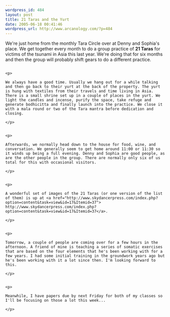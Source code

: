 ```yaml
--- 
wordpress_id: 484
layout: post
title: 21 Taras and the Yurt
date: 2005-06-18 00:41:46
wordpress_url: http://www.arcanology.com/?p=484
---
```

<p>
                                                                                                                                                                                                                                                                                                                                                                                                                                                                                                                                                                                                                                                                                                                        We're just home from the monthly Tara Circle over at Denny and Sophia's place. We get together every month to do a group practice of <b>21 Taras</b> for victims of the tsunami in Asia this last year. We're doing that for six months and then the group will probably shift gears to do a different practice.
                                                                                                                                                                                                                                                                                                                                                                                                                                                                                                                                                                                                                                                                                                                      </p>
                                                                                                                                                                                                                                                                                                                                                                                                                                                                                                                                                                                                                                                                                                                      
                                                                                                                                                                                                                                                                                                                                                                                                                                                                                                                                                                                                                                                                                                                      <p>
                                                                                                                                                                                                                                                                                                                                                                                                                                                                                                                                                                                                                                                                                                                        We always have a good time. Usually we hang out for a while talking and then go back to their yurt at the back of the property. The yurt is hung with textiles from their travels and time living in Asia. There is a small shrine set up in a couple of places in the yurt. We light the candles and incense, purify the space, take refuge and generate bodhicitta and finally launch into the practice. We close it with a mala round or two of the Tara mantra before dedication and closing.
                                                                                                                                                                                                                                                                                                                                                                                                                                                                                                                                                                                                                                                                                                                      </p>
                                                                                                                                                                                                                                                                                                                                                                                                                                                                                                                                                                                                                                                                                                                      
                                                                                                                                                                                                                                                                                                                                                                                                                                                                                                                                                                                                                                                                                                                      <p>
                                                                                                                                                                                                                                                                                                                                                                                                                                                                                                                                                                                                                                                                                                                        Afterwards, we normally head down to the house for food, wine, and conversation. We generally seem to get home around 11:00 or 11:30 so it winds up being a full evening. Denny and Sophia are good people, as are the other people in the group. There are normally only six of us total for this with occasional visitors.
                                                                                                                                                                                                                                                                                                                                                                                                                                                                                                                                                                                                                                                                                                                      </p>
                                                                                                                                                                                                                                                                                                                                                                                                                                                                                                                                                                                                                                                                                                                      
                                                                                                                                                                                                                                                                                                                                                                                                                                                                                                                                                                                                                                                                                                                      <p>
                                                                                                                                                                                                                                                                                                                                                                                                                                                                                                                                                                                                                                                                                                                        A wonderful set of images of the 21 Taras (or one version of the list of them) is up at <a href="http://www.skydancerpress.com/index.php?option=content&task=view&id=17&Itemid=37"> http://www.skydancerpress.com/index.php?option=content&task=view&id=17&Itemid=37</a>.
                                                                                                                                                                                                                                                                                                                                                                                                                                                                                                                                                                                                                                                                                                                      </p>
                                                                                                                                                                                                                                                                                                                                                                                                                                                                                                                                                                                                                                                                                                                      
                                                                                                                                                                                                                                                                                                                                                                                                                                                                                                                                                                                                                                                                                                                      <p>
                                                                                                                                                                                                                                                                                                                                                                                                                                                                                                                                                                                                                                                                                                                        Tomorrow, a couple of people are coming over for a few hours in the afternoon. A friend of mine is teaching a series of somatic exercises that are based on the four elements that he's been working with for a few years. I had some initial training in the groundwork years ago but he's been working with it a lot since then. I'm looking forward to this.
                                                                                                                                                                                                                                                                                                                                                                                                                                                                                                                                                                                                                                                                                                                      </p>
                                                                                                                                                                                                                                                                                                                                                                                                                                                                                                                                                                                                                                                                                                                      
                                                                                                                                                                                                                                                                                                                                                                                                                                                                                                                                                                                                                                                                                                                      <p>
                                                                                                                                                                                                                                                                                                                                                                                                                                                                                                                                                                                                                                                                                                                        Meanwhile, I have papers due by next Friday for both of my classes so I'll be focusing on those a lot this week...
                                                                                                                                                                                                                                                                                                                                                                                                                                                                                                                                                                                                                                                                                                                      </p>